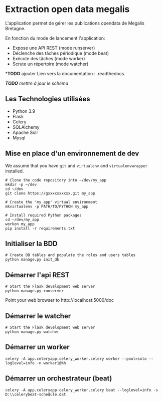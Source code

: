 # Extraction open data megalis


L'application permet de gérer les publications opendata de Megalis Bretagne. 

En fonction du mode de lancement l'application:
* Expose une API REST (mode runserver)
* Déclenche des tâches périodique (mode beat)
* Exécute des tâches (mode worker)
* Scrute un répertoire (mode watcher)



***TODO** ajouter Lien vers la documentation : .readthedocs.


***TODO** mettre à jour le schéma*

## Les Technologies utilisées

* Python 3.9
* Flask
* Celery
* SQLAlchemy
* Apache Solr
* Mysql

## Mise en place d'un environnement de dev

We assume that you have `git` and `virtualenv` and `virtualenvwrapper` installed.

    # Clone the code repository into ~/dev/my_app
    mkdir -p ~/dev
    cd ~/dev
    git clone https://gxxxxxxxxxx.git my_app

    # Create the 'my_app' virtual environment
    mkvirtualenv -p PATH/TO/PYTHON my_app

    # Install required Python packages
    cd ~/dev/my_app
    workon my_app
    pip install -r requirements.txt

## Initialiser la BDD
    # Create DB tables and populate the roles and users tables
    python manage.py init_db

## Démarrer l'api REST 
    # Start the Flask development web server
    python manage.py runserver
Point your web browser to http://localhost:5000/doc

## Démarrer le watcher
    # Start the Flask development web server
    python manage.py watcher

## Démarrer un worker
    celery -A app.celeryapp.celery_worker.celery worker --pool=solo --loglevel=info -n worker1@%h

## Démarrer un orchestrateur (beat)
    celery -A app.celeryapp.celery_worker.celery beat --loglevel=info -s D:\\celerybeat-schedule.dat
